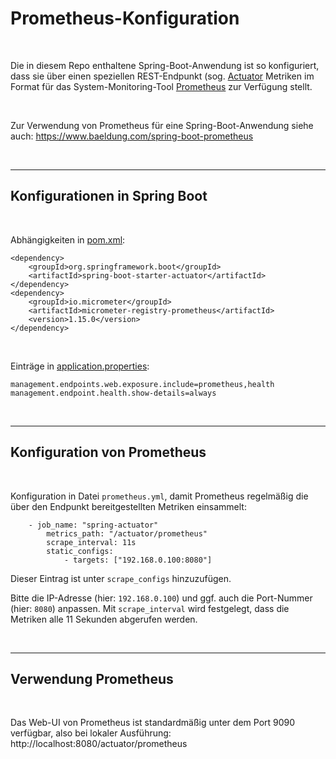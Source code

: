 # Prometheus-Konfiguration #

<br>

Die in diesem Repo enthaltene Spring-Boot-Anwendung ist so konfiguriert, dass sie über einen speziellen REST-Endpunkt 
(sog. [Actuator](https://docs.spring.io/spring-boot/docs/2.5.6/reference/html/actuator.html)
Metriken im Format für das System-Monitoring-Tool [Prometheus](https://prometheus.io/) zur Verfügung stellt.

<br>

Zur Verwendung von Prometheus für eine Spring-Boot-Anwendung siehe auch: https://www.baeldung.com/spring-boot-prometheus

<br>

----

## Konfigurationen in Spring Boot ##

<br>

Abhängigkeiten in [pom.xml](pom.xml):
```
<dependency>
    <groupId>org.springframework.boot</groupId>
    <artifactId>spring-boot-starter-actuator</artifactId>
</dependency>
<dependency>
    <groupId>io.micrometer</groupId>
    <artifactId>micrometer-registry-prometheus</artifactId>
    <version>1.15.0</version>
</dependency>
```

<br>

Einträge in [application.properties](src/main/resources/application.properties):
```
management.endpoints.web.exposure.include=prometheus,health
management.endpoint.health.show-details=always
```
<br>

----

## Konfiguration von Prometheus ##

<br>

Konfiguration in Datei `prometheus.yml`, damit Prometheus regelmäßig die über den Endpunkt bereitgestellten
Metriken einsammelt:

```
    - job_name: "spring-actuator"
        metrics_path: "/actuator/prometheus"
        scrape_interval: 11s
        static_configs:
            - targets: ["192.168.0.100:8080"]
```                            

Dieser Eintrag ist unter `scrape_configs` hinzuzufügen.

Bitte die IP-Adresse (hier: `192.168.0.100`) und ggf. auch die Port-Nummer (hier: `8080`) anpassen.
Mit `scrape_interval` wird festgelegt, dass die Metriken alle 11 Sekunden abgerufen werden.

<br>

----

## Verwendung Prometheus ##

<br>

Das Web-UI von Prometheus ist standardmäßig unter dem Port 9090 verfügbar, also bei lokaler Ausführung: 
http://localhost:8080/actuator/prometheus

<br>